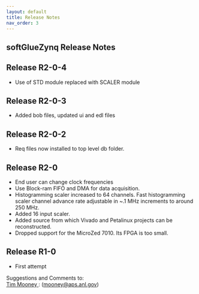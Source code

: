 ```yaml
---
layout: default
title: Release Notes
nav_order: 3
---
```



softGlueZynq Release Notes
--------------------------

Release R2-0-4
--------------

- Use of STD module replaced with SCALER module

Release R2-0-3
--------------

- Added bob files, updated ui and edl files

Release R2-0-2
--------------

- Req files now installed to top level db folder.

Release R2-0 
-------------

- End user can change clock frequencies
- Use Block-ram FIFO and DMA for data acquisition.
- Histogramming scaler increased to 64 channels. Fast histogramming scaler channel advance rate adjustable in ~.1 MHz increments to around 250 MHz.
- Added 16 input scaler.
- Added source from which Vivado and Petalinux projects can be reconstructed.
- Dropped support for the MicroZed 7010. Its FPGA is too small.

Release R1-0 
-------------

- First attempt

Suggestions and Comments to:   
[Tim Mooney ](mailto:mooney@aps.anl.gov): (mooney@aps.anl.gov)
